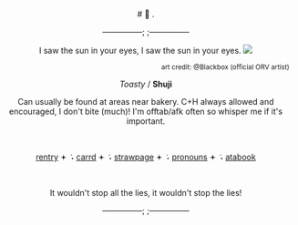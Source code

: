 <p align="center">
# 🐑 .
</p>
<p align="center">
—————; ;—————
</p>
<p align="center">
I saw the sun in your eyes, I saw the sun in your eyes.
<img src="https://i.postimg.cc/gjq49BrZ/Untitled109-20250825203117.png"/>
</p>
<p align="right">
<sup>art credit: @Blackbox (official ORV artist)</sup>
</p>

<p align="center">
<em>Toasty</em> / <strong>Shuji</strong>
</p>
<p align="center">
 Can usually be found at areas near bakery. C+H always allowed and encouraged, I don't bite (much)! I'm offtab/afk often so whisper me if it's important.
</p>
<br>
<p align="center">
 <a href="https://rentry.co/shujidove">rentry</a> 𖥔 ݁ ˖ <a href="https://shujidove.carrd.co/">carrd</a> 𖥔 ݁ ˖ <a href="https://shujidoveee.straw.page/">strawpage</a> 𖥔 ݁ ˖ <a href="https://en.pronouns.page/@Shujidove">pronouns</a> 𖥔 ݁ ˖ <a href="https://lupinviolence.atabook.org/">atabook</a>
</p>
<br>
<p align="center">
It wouldn't stop all the lies, it wouldn't stop the lies!
</p>
<p align="center">
—————; ;—————
</p>
